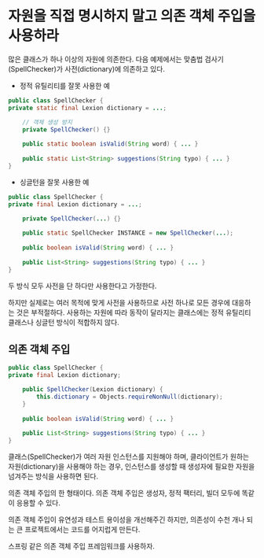 # 자원을 직접 명시하지 말고 의존 객체 주입을 사용하라

많은 클래스가 하나 이상의 자원에 의존한다.
다음 예제에서는 맞춤법 검사기(SpellChecker)가 사전(dictionary)에 의존하고 있다.

- 정적 유틸리티를 잘못 사용한 예

```java
public class SpellChecker {
private static final Lexion dictionary = ...;

    // 객체 생성 방지
    private SpellChecker() {}
    
    public static boolean isValid(String word) { ... }
    
    public static List<String> suggestions(String typo) { ... }
}
```

- 싱글턴을 잘못 사용한 예

```java
public class SpellChecker {
private final Lexion dictionary = ...;

    private SpellChecker(...) {}
    
    public static SpellChecker INSTANCE = new SpellChecker(...);
    
    public boolean isValid(String word) { ... }
    
    public List<String> suggestions(String typo) { ... }
}
```
두 방식 모두 사전을 단 하다만 사용한다고 가정한다.

하지만 실제로는 여러 목적에 맞게 사전을 사용하므로 사전 하나로 모든 경우에 대응하는 것은 부적절하다.
사용하는 자원에 따라 동작이 달라지는 클래스에는 정적 유틸리티 클래스나 싱글턴 방식이 적합하지 않다.

## 의존 객체 주입

```java
public class SpellChecker {
private final Lexion dictionary;

    public SpellChecker(Lexion dictionary) {
        this.dictionary = Objects.requireNonNull(dictionary);
    }
    
    public boolean isValid(String word) { ... }
    
    public List<String> suggestions(String typo) { ... }
}
```
클래스(SpellChecker)가 여러 자원 인스턴스를 지원해야 하며, 클라이언트가 원하는 자원(dictionary)을 사용해야 하는 경우, 인스턴스를 생성할 때 생성자에 필요한 자원을 넘겨주는 방식을 사용하면 된다.

의존 객체 주입의 한 형태이다.
의존 객체 주입은 생성자, 정적 팩터리, 빌더 모두에 똑같이 응용할 수 있다.

의존 객체 주입이 유연성과 테스트 용이성을 개선해주긴 하지만, 의존성이 수천 개나 되는 큰 프로젝트에서는 코드를 어지럽게 만든다.

스프링 같은 의존 객체 주입 프레임워크를 사용하자.